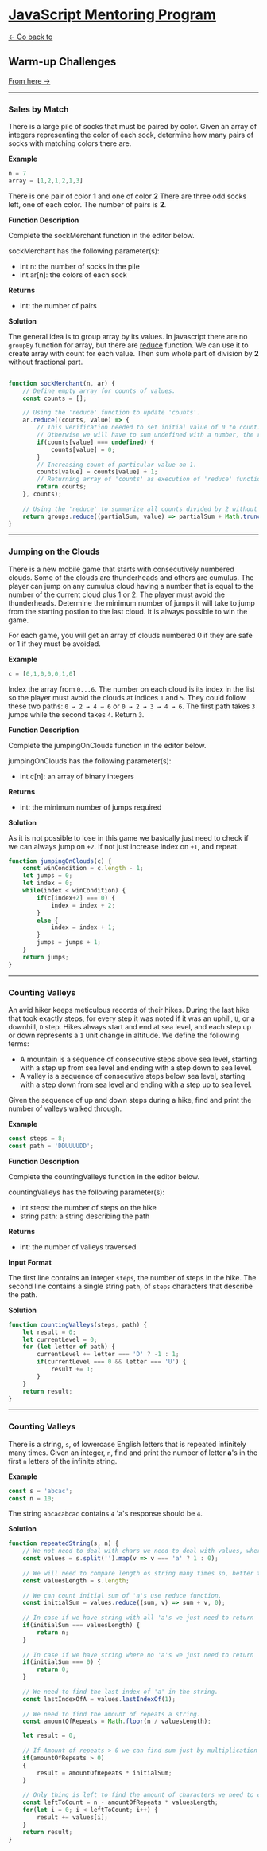 # [JavaScript Mentoring Program](../../../README.md)

[← Go back to](../README.md)

## Warm-up Challenges

[From here →](https://www.hackerrank.com/interview/interview-preparation-kit/warmup/challenges)

___

### Sales by Match

There is a large pile of socks that must be paired by color. Given an array of integers representing the color of each sock, determine how many pairs of socks with matching colors there are.

**Example**

```javascript
n = 7
array = [1,2,1,2,1,3]
```

There is one pair of color **1** and one of color **2** There are three odd socks left, one of each color. The number of pairs is **2**.

**Function Description**

Complete the sockMerchant function in the editor below.

sockMerchant has the following parameter(s):

* int n: the number of socks in the pile
* int ar[n]: the colors of each sock

**Returns**

* int: the number of pairs

**Solution**

The general idea is to group array by its values. In javascript there are no `groupBy` function for array, but there are [reduce](https://developer.mozilla.org/en-US/docs/Web/JavaScript/Reference/Global_Objects/Array/reduce)  function. We can use it to create array with count for each value. Then sum whole part of division by **2** without fractional part.

```javascript

function sockMerchant(n, ar) {
    // Define empty array for counts of values.
    const counts = [];

    // Using the 'reduce' function to update 'counts'.
    ar.reduce((counts, value) => {
        // This verification needed to set initial value of 0 to count. 
        // Otherwise we will have to sum undefined with a number, the result of such operation will be NaN - not a number.
        if(counts[value] === undefined) {
            counts[value] = 0;
        }
        // Increasing count of particular value on 1.
        counts[value] = counts[value] + 1;
        // Returning array of 'counts' as execution of 'reduce' function.
        return counts;
    }, counts);
 
    // Using the 'reduce' to summarize all counts divided by 2 without fractional part.
    return groups.reduce((partialSum, value) => partialSum + Math.trunc(value / 2), 0);
}

```

___

### Jumping on the Clouds

There is a new mobile game that starts with consecutively numbered clouds. Some of the clouds are thunderheads and others are cumulus. The player can jump on any cumulus cloud having a number that is equal to the number of the current cloud plus 1 or 2. The player must avoid the thunderheads. Determine the minimum number of jumps it will take to jump from the starting postion to the last cloud. It is always possible to win the game.

For each game, you will get an array of clouds numbered 0 if they are safe or 1 if they must be avoided.

**Example**

```javascript
c = [0,1,0,0,0,1,0]
```

Index the array from `0...6`. The number on each cloud is its index in the list so the player must avoid the clouds at indices `1` and `5`. They could follow these two paths: 
`0 → 2 → 4 → 6` or `0 → 2 → 3 → 4 → 6`. The first path takes `3` jumps while the second takes `4`. Return `3`.

**Function Description**

Complete the jumpingOnClouds function in the editor below.

jumpingOnClouds has the following parameter(s):

* int c[n]: an array of binary integers

**Returns**

* int: the minimum number of jumps required

**Solution**

As it is not possible to lose in this game we basically just need to check if we can always jump on `+2`. If not just increase index on `+1`, and repeat.

```javascript
function jumpingOnClouds(c) {
    const winCondition = c.length - 1;
    let jumps = 0;
    let index = 0;
    while(index < winCondition) {
        if(c[index+2] === 0) {
            index = index + 2;
        }
        else {
            index = index + 1;
        }
        jumps = jumps + 1;
    }    
    return jumps;    
}
```

___

### Counting Valleys

An avid hiker keeps meticulous records of their hikes. During the last hike that took exactly steps, for every step it was noted if it was an uphill, `U`, or a downhill, `D` step. Hikes always start and end at sea level, and each step up or down represents a `1` unit change in altitude. We define the following terms:

* A mountain is a sequence of consecutive steps above sea level, starting with a step up from sea level and ending with a step down to sea level.
* A valley is a sequence of consecutive steps below sea level, starting with a step down from sea level and ending with a step up to sea level.

Given the sequence of up and down steps during a hike, find and print the number of valleys walked through.

**Example**

```javascript
const steps = 8;
const path = 'DDUUUUDD';
```

**Function Description**

Complete the countingValleys function in the editor below.

countingValleys has the following parameter(s):

* int steps: the number of steps on the hike
* string path: a string describing the path

**Returns**

* int: the number of valleys traversed

**Input Format**

The first line contains an integer `steps`, the number of steps in the hike.
The second line contains a single string `path`, of `steps` characters that describe the path.

**Solution**


```javascript
function countingValleys(steps, path) {
    let result = 0;
    let currentLevel = 0;
    for (let letter of path) {
        currentLevel += letter === 'D' ? -1 : 1;
        if(currentLevel === 0 && letter === 'U') {
            result += 1;
        }
    }
    return result;
}
```

___

### Counting Valleys

There is a string, `s`, of lowercase English letters that is repeated infinitely many times. Given an integer, `n`, find and print the number of letter **a**'s in the first `n` letters of the infinite string.

**Example**

```javascript
const s = 'abcac';
const n = 10;
```

The string `abcacabcac` contains `4` 'a's response should be `4`.

**Solution**


```javascript
function repeatedString(s, n) {
    // We not need to deal with chars we need to deal with values, where a is 1, everything else is 0.
    const values = s.split('').map(v => v === 'a' ? 1 : 0);
    
    // We will need to compare length os string many times so, better to have it as a constant.
    const valuesLength = s.length;
    
    // We can count initial sum of 'a's use reduce function.
    const initialSum = values.reduce((sum, v) => sum + v, 0);
    
    // In case if we have string with all 'a's we just need to return 'n'
    if(initialSum === valuesLength) {
        return n;
    }
    
    // In case if we have string where no 'a's we just need to return '0'
    if(initialSum === 0) {
        return 0;
    }
    
    // We need to find the last index of 'a' in the string.
    const lastIndexOfA = values.lastIndexOf(1);
    
    // We need to find the amount of repeats a string.
    const amountOfRepeats = Math.floor(n / valuesLength);

    let result = 0;
    
    // If Amount of repeats > 0 we can find sum just by multiplication amountOfRepeats on initialSum
    if(amountOfRepeats > 0)
    {
        result = amountOfRepeats * initialSum;
    }
    
    // Only thing is left to find the amount of characters we need to count.
    const leftToCount = n - amountOfRepeats * valuesLength;   
    for(let i = 0; i < leftToCount; i++) {
        result += values[i];
    }
    return result;
}
```
